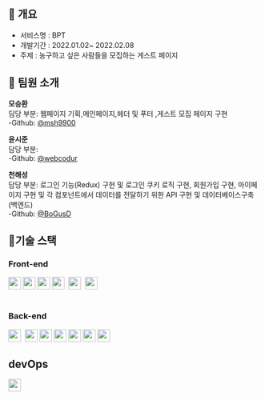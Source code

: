 


## 📄 개요
- 서비스명 : BPT
- 개발기간 : 2022.01.02~ 2022.02.08
- 주제 : 농구하고 싶은 사람들을 모집하는 게스트 페이지

## 🫶 팀원 소개

**모승환**
<br />
딤당 부분: 웹페이지 기획,메인페이지,헤더 및 푸터 ,게스트 모집 페이지 구현
<br />
-Github: [@msh9900](https://github.com/msh9000)

**윤시준**
<br />
담당 부분:
<br />
-Github: [@webcodur](https://github.com/webcodur)

**천해성**
<br />
담당 부분:  로그인 기능(Redux) 구현 및  로그인 쿠키 로직 구현, 회원가입 구현, 마이페이지 구현 및 각 컴포넌트에서 데이터를 전달하기 위한 API 구현 및 데이터베이스구축 (백엔드)
<br />
-Github: [@BoGusD](https://github.com/BoGusD)

## 🔨기술 스택

### Front-end

<div>
<img src="https://img.shields.io/badge/Next-black?style=flat-square&logo=Next.js&logoColor=white" height="25px">
<img src="https://img.shields.io/badge/SASS-565655?style=flat-square&logo=SASS&logoColor=white" height="25px">
<img src="https://img.shields.io/badge/JavaScript-F7DF1E?style=flat-square&logo=JavaScript&logoColor=white" height="25px">
<img src="https://img.shields.io/badge/Redux-764ABC?style=flat-square&logo=Redux&logoColor=black" height="25"/>&nbsp
<img src="https://img.shields.io/badge/React-61DAFB?style=flat-square&logo=React&logoColor=black" height="25"/>&nbsp
<img src="https://img.shields.io/badge/TypeScript-9TDAFB?style=flat-square&logo=TypeScript&logoColor=white" height="25"/>&nbsp
</div>
<br />

### Back-end
<div>
<img src="https://img.shields.io/badge/TypeScript-9TDAFB?style=flat-square&logo=TypeScript&logoColor=white" height="25"/>&nbsp
<img src="https://img.shields.io/badge/JavaScript-F7DF1E?style=flat-square&logo=JavaScript&logoColor=white" height="25px">
<img src="https://img.shields.io/badge/Node.js-339933?style=flat-square&logo=Node.js&logoColor=white" height="25px">
<img src="https://img.shields.io/badge/Express-000000?style=flat-square&logo=express&logoColor=white" height="25px">
<img src="https://img.shields.io/badge/mongoDB-47A248?style=flat-square&logo=mongoDB&logoColor=white" height="25px">
<img src="https://img.shields.io/badge/nodemailer-686854?style=flat-square&logo=nodemailer&logoColor=white" height="25px">
<img src="https://img.shields.io/badge/puppeteer-95B854?style=flat-square&logo=puppeteer&logoColor=white"height="25px">
</div>

## devOps
<div>
<img src="https://img.shields.io/badge/PostMan-9TDAFB?style=flat-square&logo=PostMan&logoColor=white" height="25"/>&nbsp




